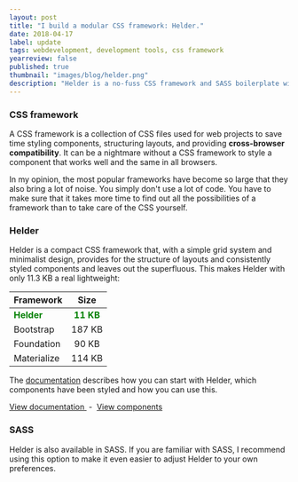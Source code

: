 ```yaml
---
layout: post
title: "I build a modular CSS framework: Helder."
date: 2018-04-17
label: update 
tags: webdevelopment, development tools, css framework
yearreview: false
published: true
thumbnail: "images/blog/helder.png"
description: "Helder is a no-fuss CSS framework and SASS boilerplate with minimalist designed components such as forms, cards, and tables and ensures consistency between browsers."
---
```


### CSS framework
A CSS framework is a collection of CSS files used for web projects to save time styling components, structuring layouts, and providing **cross-browser compatibility**. It can be a nightmare without a CSS framework to style a component that works well and the same in all browsers.

In my opinion, the most popular frameworks have become so large that they also bring a lot of noise. You simply don't use a lot of code. You have to make sure that it takes more time to find out all the possibilities of a framework than to take care of the CSS yourself.

### Helder
Helder is a compact CSS framework that, with a simple grid system and minimalist design, provides for the structure of layouts and consistently styled components and leaves out the superfluous. This makes Helder with only 11.3 KB a real lightweight:

| Framework        | Size           | 
| ------------- |:-------------:| 
| <span style="color:green">**Helder**</span>| <span style="color:green">**11 KB**</span> | 
| Bootstrap| 187 KB     | 
| Foundation| 90 KB      | 
| Materialize| 114 KB      | 


The [documentation](https://www.jeffreyovermeer.com/helder-css-framework/) describes how you can start with Helder, which components have been styled and how you can use this.

<a class="" target="_BLANK" href="https://www.jeffreyovermeer.com/helder-css-framework/">View documentation
</a> &nbsp;-&nbsp; <a class="" target="_BLANK" href="https://www.jeffreyovermeer.com/helder-css-framework/testing-elements.html">View components</a>                                

<!--
<img src="/images/blog/sass.svg" alt="SASS" width="250">-->
### SASS
Helder is also available in SASS. If you are familiar with SASS, I recommend using this option to make it even easier to adjust Helder to your own preferences.